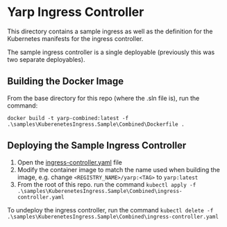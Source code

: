 # Yarp Ingress Controller

This directory contains a sample ingress as well as the definition for the Kubernetes manifests for the ingress controller.

The sample ingress controller is a single deployable (previously this was two separate deployables).

## Building the Docker Image

From the base directory for this repo (where the .sln file is), run the command:

```
docker build -t yarp-combined:latest -f .\samples\KuberenetesIngress.Sample\Combined\Dockerfile .
```

## Deploying the Sample Ingress Controller

1. Open the [ingress-controller.yaml](./ingress-controller.yaml) file
2. Modify the container image to match the name used when building the image, e.g. change `<REGISTRY_NAME>/yarp:<TAG>` to `yarp:latest`
3. From the root of this repo. run the command `kubectl apply -f .\samples\KuberenetesIngress.Sample\Combined\ingress-controller.yaml`

To undeploy the ingress controller, run the command `kubectl delete -f .\samples\KuberenetesIngress.Sample\Combined\ingress-controller.yaml`
